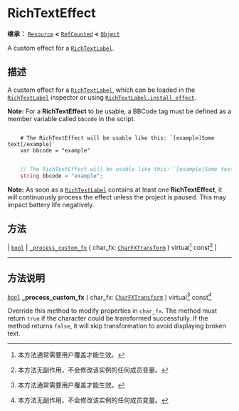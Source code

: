 <!-- ⚠ 请勿编辑本文件 ⚠ -->
<!-- 本文档使用脚本从 WeDot 引擎源码仓库生成。 -->
<!-- 生成脚本：https://github.com/WeDot-Engine/WeDot/tree/4.3/doc/tools/make_md.py； -->
<!-- 原文件：https://github.com/WeDot-Engine/WeDot/tree/4.3/doc/classes/RichTextEffect.xml。 -->

<div id="_class_richtexteffect"></div>

# RichTextEffect

**继承：** [`Resource`](class_resource.md) **<** [`RefCounted`](class_refcounted.md) **<** [`Object`](class_object.md)

A custom effect for a [`RichTextLabel`](class_richtextlabel.md).

## 描述

A custom effect for a [`RichTextLabel`](class_richtextlabel.md), which can be loaded in the [`RichTextLabel`](class_richtextlabel.md) inspector or using [`RichTextLabel.install_effect`](#class_richtextlabel_method_install_effect).

 **Note:** For a **RichTextEffect** to be usable, a BBCode tag must be defined as a member variable called `bbcode` in the script.



```gdscript

    # The RichTextEffect will be usable like this: `[example]Some text[/example]`
    var bbcode = "example"
```

```csharp

    // The RichTextEffect will be usable like this: `[example]Some text[/example]`
    string bbcode = "example";
```



 **Note:** As soon as a [`RichTextLabel`](class_richtextlabel.md) contains at least one **RichTextEffect**, it will continuously process the effect unless the project is paused. This may impact battery life negatively.





## 方法

| [`bool`](class_bool.md) | [`_process_custom_fx`](#class_richtexteffect_private_method__process_custom_fx) ( char_fx: [`CharFXTransform`](class_charfxtransform.md) ) virtual[^virtual] const[^const] |

<!-- rst-class:: classref-section-separator -->

---

## 方法说明

<div id="_class_richtexteffect_private_method__process_custom_fx"></div>

[`bool`](class_bool.md) **_process_custom_fx** ( char_fx: [`CharFXTransform`](class_charfxtransform.md) ) virtual[^virtual] const[^const]<div id="class_richtexteffect_private_method__process_custom_fx"></div>

Override this method to modify properties in `char_fx`. The method must return `true` if the character could be transformed successfully. If the method returns `false`, it will skip transformation to avoid displaying broken text.

[^virtual]: 本方法通常需要用户覆盖才能生效。
[^const]: 本方法无副作用，不会修改该实例的任何成员变量。
[^vararg]: 本方法除了能接受在此处描述的参数外，还能够继续接受任意数量的参数。
[^constructor]: 本方法用于构造某个类型。
[^static]: 调用本方法无需实例，可直接使用类名进行调用。
[^operator]: 本方法描述的是使用本类型作为左操作数的有效运算符。
[^bitfield]: 这个值是由下列位标志构成位掩码的整数。
[^void]: 无返回值。

